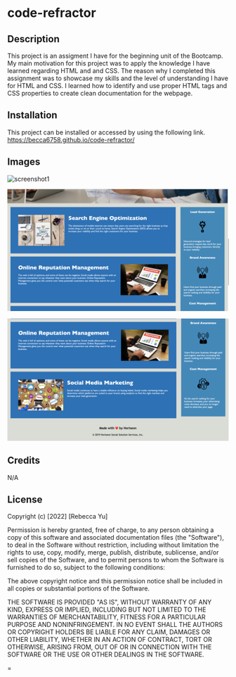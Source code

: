 # code-refractor

## Description

This project is an assigment I have for the beginning unit of the Bootcamp.
My main motivation for this project was to apply the knowledge I have learned regarding HTML and and CSS.
The reason why I completed this assignment was to showcase my skills and the level of understanding I have for HTML and CSS.
I learned how to identify and use proper HTML tags and CSS properties to create clean documentation for the webpage.

## Installation

This project can be installed or accessed by using the following link.
https://becca6758.github.io/code-refractor/

## Images

  ![screenshot1](./images/screenshot1.png)
    
  ![screenshot2](./images/screenshot2.png)
    
  ![screenshot3](./images/screenshot3.png)

## Credits

N/A

## License

Copyright (c) [2022] [Rebecca Yu]

Permission is hereby granted, free of charge, to any person obtaining a copy
of this software and associated documentation files (the "Software"), to deal
in the Software without restriction, including without limitation the rights
to use, copy, modify, merge, publish, distribute, sublicense, and/or sell
copies of the Software, and to permit persons to whom the Software is
furnished to do so, subject to the following conditions:

The above copyright notice and this permission notice shall be included in all
copies or substantial portions of the Software.

THE SOFTWARE IS PROVIDED "AS IS", WITHOUT WARRANTY OF ANY KIND, EXPRESS OR
IMPLIED, INCLUDING BUT NOT LIMITED TO THE WARRANTIES OF MERCHANTABILITY,
FITNESS FOR A PARTICULAR PURPOSE AND NONINFRINGEMENT. IN NO EVENT SHALL THE
AUTHORS OR COPYRIGHT HOLDERS BE LIABLE FOR ANY CLAIM, DAMAGES OR OTHER
LIABILITY, WHETHER IN AN ACTION OF CONTRACT, TORT OR OTHERWISE, ARISING FROM,
OUT OF OR IN CONNECTION WITH THE SOFTWARE OR THE USE OR OTHER DEALINGS IN THE
SOFTWARE.



=
